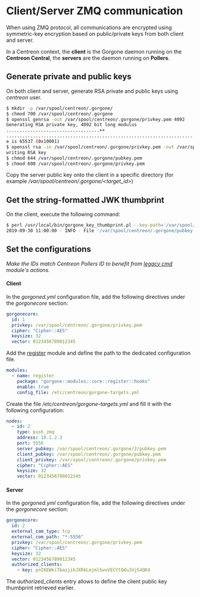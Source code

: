 # Client/Server ZMQ communication

When using ZMQ protocol, all communications are encrypted using symmetric-key encryption based on public/private keys from both client and server.

In a Centreon context, the **client** is the Gorgone daemon running on the **Centreon Central**, the **servers** are the daemon running on **Pollers**.

## Generate private and public keys

On both client and server, generate RSA private and public keys using *centreon* user.

```bash
$ mkdir -p /var/spool/centreon/.gorgone/
$ chmod 700 /var/spool/centreon/.gorgone
$ openssl genrsa -out /var/spool/centreon/.gorgone/privkey.pem 4092
Generating RSA private key, 4092 bit long modulus
...................................++
...........................................................................................................................................................................++
e is 65537 (0x10001)
$ openssl rsa -in /var/spool/centreon/.gorgone/privkey.pem -out /var/spool/centreon/.gorgone/pubkey.pem -pubout -outform PEM
writing RSA key
$ chmod 644 /var/spool/centreon/.gorgone/pubkey.pem
$ chmod 600 /var/spool/centreon/.gorgone/privkey.pem
```

Copy the server public key onto the client in a specific directory (for example */var/spool/centreon/.gorgone/<target_id>*)

## Get the string-formatted JWK thumbprint

On the client, execute the following command:

```bash
$ perl /usr/local/bin/gorgone_key_thumbprint.pl --key-path='/var/spool/centreon/.gorgone/pubkey.pem'
2019-09-30 11:00:00 - INFO - File '/var/spool/centreon/.gorgone/pubkey.pem' JWK thumbprint: pnI6EWkiTbazjikJXRkLmjml5wvVECYtQduJUjS4QK4
```

## Set the configurations

*Make the IDs match Centreon Pollers ID to benefit from [legacy cmd](../docs/modules/core/legacycmd.md) module's actions.*

#### Client

In the *gorgoned.yml* configuration file, add the following directives under the *gorgonecore* section:

```yaml
gorgonecore:
  id: 1
  privkey: /var/spool/centreon/.gorgone/privkey.pem
  cipher: "Cipher::AES"
  keysize: 32
  vector: 0123456789012345
```

Add the [register](../docs/modules/core/register.md) module and define the path to the dedicated configuration file.

```yaml
modules:
  - name: register
    package: "gorgone::modules::core::register::hooks"
    enable: true
    config_file: /etc/centreon/gorgone-targets.yml
```

Create the file */etc/centreon/gorgone-targets.yml* and fill it with the following configuration:

```yaml
nodes:
  - id: 2
    type: push_zmq
    address: 10.1.2.3
    port: 5556
    server_pubkey: /var/spool/centreon/.gorgone/2/pubkey.pem
    client_pubkey: /var/spool/centreon/.gorgone/pubkey.pem
    client_privkey: /var/spool/centreon/.gorgone/privkey.pem
    cipher: "Cipher::AES"
    keysize: 32
    vector: 0123456789012345
```

#### Server

In the *gorgoned.yml* configuration file, add the following directives under the *gorgonecore* section:

```yaml
gorgonecore:
  id: 2
  external_com_type: tcp
  external_com_path: "*:5556"
  privkey: /var/spool/centreon/.gorgone/privkey.pem
  cipher: "Cipher::AES"
  keysize: 32
  vector: 0123456789012345
  authorized_clients:
    - key: pnI6EWkiTbazjikJXRkLmjml5wvVECYtQduJUjS4QK4
```

The *authorized_clients* entry allows to define the client public key thumbprint retrieved earlier.
